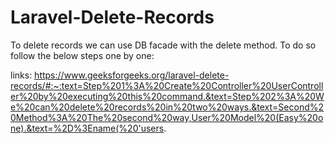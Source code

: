 # Laravel-Delete-Records
To delete records we can use DB facade with the delete method. To do so follow the below steps one by one:

  links: https://www.geeksforgeeks.org/laravel-delete-records/#:~:text=Step%201%3A%20Create%20Controller%20UserController%20by%20executing%20this%20command.&text=Step%202%3A%20We%20can%20delete%20records%20in%20two%20ways.&text=Second%20Method%3A%20The%20second%20way,User%20Model%20(Easy%20one).&text=%2D%3Ename(%20'users.
